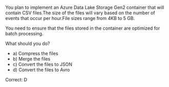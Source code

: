 You plan to implement an Azure Data Lake Storage Gen2 container that will contain CSV files.The size of the files will vary based on the number of events that occur per hour.File sizes range from 4KB to 5 GB.

You need to ensure that the files stored in the container are optimized for batch processing.

What should you do? 

- a) Compress the files
- b) Merge the files
- c) Convert the files to JSON
- d) Convert the files to Avro

Correct: D